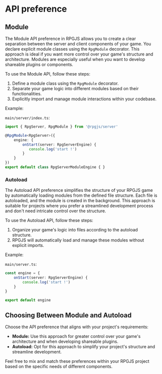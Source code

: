 # API preference

## Module

The Module API preference in RPGJS allows you to create a clear separation between the server and client components of your game. You declare explicit module classes using the `RpgModule` decorator. This approach is ideal if you want more control over your game's structure and architecture. Modules are especially useful when you want to develop shareable plugins or components.

To use the Module API, follow these steps:

1. Define a module class using the `RpgModule` decorator.
2. Separate your game logic into different modules based on their functionalities.
3. Explicitly import and manage module interactions within your codebase.

Example:

`main/server/index.ts`:

```ts
import { RpgServer, RpgModule } from '@rpgjs/server'

@RpgModule<RpgServer>({
    engine: {
        onStart(server: RpgServerEngine) {
           console.log('start !')
        }
    }
})
export default class RpgServerModuleEngine { }
```

### Autoload

The Autoload API preference simplifies the structure of your RPGJS game by automatically loading modules from the defined file structure. Each file is autoloaded, and the module is created in the background. This approach is suitable for projects where you prefer a streamlined development process and don't need intricate control over the structure.

To use the Autoload API, follow these steps:

1. Organize your game's logic into files according to the autoload structure.
2. RPGJS will automatically load and manage these modules without explicit imports.

Example:

`main/server.ts`:

```ts
const engine = {
    onStart(server: RpgServerEngine) {
        console.log('start !')
    }
}

export default engine
```


## Choosing Between Module and Autoload

Choose the API preference that aligns with your project's requirements:

- **Module:** Use this approach for greater control over your game's architecture and when developing shareable plugins.
- **Autoload:** Opt for this approach to simplify your project's structure and streamline development.

Feel free to mix and match these preferences within your RPGJS project based on the specific needs of different components.